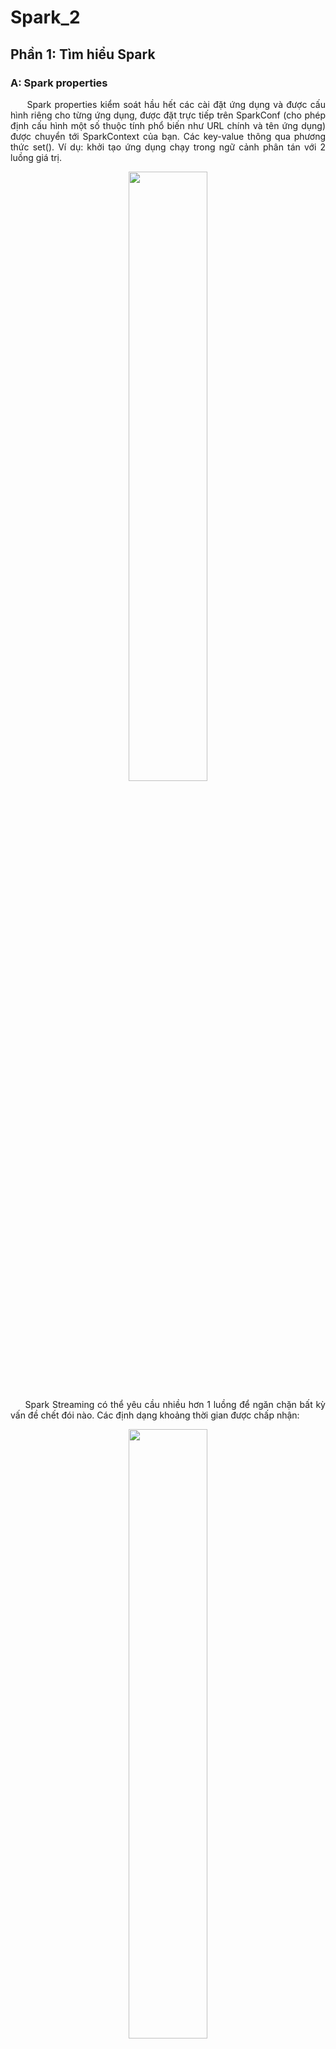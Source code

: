 # Spark_2
## Phần 1: Tìm hiểu Spark
### A: Spark properties
<p align="justify"> &nbsp;&nbsp;&nbsp;&nbsp; Spark properties kiểm soát hầu hết các cài đặt ứng dụng và được cấu hình riêng cho từng ứng dụng, được đặt trực tiếp trên SparkConf (cho phép định cấu hình một số thuộc tính phổ biến như URL chính và tên ứng dụng) được chuyển tới SparkContext của bạn. Các key-value thông qua phương thức set(). 
Ví dụ: khởi tạo ứng dụng chạy trong ngữ cảnh phân tán với 2 luồng giá trị.
<p align="center"> <img src ="https://user-images.githubusercontent.com/77925421/106374874-92ec6e80-63b9-11eb-92eb-405234070018.png" width="50%"/>
<p align="justify"> &nbsp;&nbsp;&nbsp;&nbsp; Spark Streaming có thể yêu cầu nhiều hơn 1 luồng để ngăn chặn bất kỳ vấn đề chết đói nào.
Các định dạng khoảng thời gian được chấp nhận:
<p align="center"> <img src ="https://user-images.githubusercontent.com/77925421/106374942-3d649180-63ba-11eb-8d1c-cfe2c04f9906.png" width="50%"/>
<p align="justify"> &nbsp;&nbsp;&nbsp;&nbsp; Các định dạng kích thước được chấp nhận:
<p align="center"> <img src ="https://user-images.githubusercontent.com/77925421/106374971-8a486800-63ba-11eb-919f-ff3ad8e7aa8f.png" width="50%"/>
<p align="justify"> &nbsp;&nbsp;&nbsp;&nbsp; Các số không có đơn vị thông thường sẽ được hiểu là byte.
	Mã hóa cứng các cấu hình nhất dịnh trong Spark. Cụ thể là tạo 1 conf trống trong Spark để chạy ứng dụng với các bản gốc khác nhau hoặc số lượng bộ nhớ khác nhau.
<p align="center"> <img src ="https://user-images.githubusercontent.com/77925421/106374973-8caac200-63ba-11eb-9ffa-2986856fc2a2.png" width="50%"/>
  
<p align="justify"> &nbsp;&nbsp;&nbsp;&nbsp; Cung cấp cấu hình trong thời gian chạy:
<p align="center"> <img src ="https://user-images.githubusercontent.com/77925421/106374974-8f0d1c00-63ba-11eb-8bb2-a157e19bae3f.png" width="50%"/>
<p align="justify"> &nbsp;&nbsp;&nbsp;&nbsp; spark-submit : tải cấu hình động, chấp nhận bất kỳ thuộc tính nào nếu dùng cờ --conf/-c, sử dụng các cờ đặt biệt( dùng ./bin/spark-submit –help để hiện thị tất cả các tùy chọn) cho các lệnh khởi động 
spark--master : hiển thị ở trên
Ví dụ: 
<p align="center"> <img src ="https://user-images.githubusercontent.com/77925421/106374975-903e4900-63ba-11eb-9ec0-ce11ed674ad7.png" width="50%"/>
<p align="justify"> &nbsp;&nbsp;&nbsp;&nbsp; Các thuộc tính đặt trực tiếp trên SparkConf có độ ưu tiên cao nhất sau đó là spark-submit hoặc spark-shell sau đó là spark-defaults.conf. Ở các phiên bản mới thì các tên cũ vẩn được chấp nhận nhưng độ ưu tiên sẽ thấp hơn.
Các thuộc tính của Spark được chia làm 2 loại: 
<p align="justify"> &nbsp;&nbsp;&nbsp;&nbsp; Liên quan đến triển khai như spark.driver.memory, spark.executor.instances
<p align="justify"> &nbsp;&nbsp;&nbsp;&nbsp; Liên quan đến thời gian chạy Spark như spark.task.maxFailures
  
### B: Spark RDD
<p align="justify"> &nbsp;&nbsp;&nbsp;&nbsp; Tập dữ liệu phân tán có khả năng phục hồi (RDD) là một cấu trúc dữ liệu cơ bản của Spark là tập hợp các đối tượng được phân phối bất biến, dữ liệu được chia thành các vùng logic được tính toán trên các nút khác nhau của cụm, chứa các đối tượng của Python, Java, Scala gồm cả các lớp do người dùng định nghĩa. Về hình thức thì RDD là tập hợp các bản ghi được phân vùng và chỉ để đọc được tạo thông qua hoạt động xác đĩnh trên dữ liệu bộ lưu trữ ổn định hoặc các RDD khác. RDD chịu được lỗi có thể hoạt động song song. Có 2 các để tạo RDD: song song và tham chiếu dữ liệu.
<p align="justify"> &nbsp;&nbsp;&nbsp;&nbsp; Spark sử dụng khái niệm RDD để đạt được các hoạt động MapReduce nhanh hơn và hiệu quả hơn.
<p align="justify"> &nbsp;&nbsp;&nbsp;&nbsp; RDD được sinh ra để khắc phục chia sẻ dữ liệu chậm trong MapReduce do sao chép, tuần tự hóa và IO đĩa, hầu hết các ứng dụng Hadoop dành hơn 90% thời gian để thực hiện các thao tác đọc-ghi HDFS. RDD lưu trữ bộ nhớ như một đối tượng trên các công việc và đối tượng có thể chia sẻ giữa các công việc đó. Chia sẻ dữ liệu trong bộ nhớ nhanh hơn mạng và Đĩa từ 10 đến 100 lần.
<p align="justify"> &nbsp;&nbsp;&nbsp;&nbsp; Hoạt động lặp lại trên Spark RDD: lưu trữ các kết quả trung gian trong một bộ nhớ phân tán thay vì Ổ lưu trữ ổn định (Disk) và làm cho hệ thống nhanh hơn.
<p align="center"> <img src ="https://user-images.githubusercontent.com/77925421/106374976-92080c80-63ba-11eb-8362-0951029296ae.png" width="50%"/>
<p align="justify"> &nbsp;&nbsp;&nbsp;&nbsp; Hoạt động tương tác trên Spark RDD: nếu các truy vấn khác nhau được chạy lặp lại trên cùng một tập dữ liệu, thì dữ liệu cụ thể này có thể được lưu trong bộ nhớ để có thời gian thực thi tốt hơn.
<p align="center"> <img src ="https://user-images.githubusercontent.com/77925421/106374977-93393980-63ba-11eb-8b0a-552172ec3246.png" width="50%"/>

### C: Spark DataFrame
<p align="justify"> &nbsp;&nbsp;&nbsp;&nbsp; Spark DataFrame là một tập hợp dữ liệu phân tán được tổ chức thành các cột được đặt tên và cũng được sử dụng để cung cấp các hoạt động như lọc, tính toán tổng hợp, phân nhóm và cũng có thể được sử dụng với Spark SQL. Khung dữ liệu có thể được tạo bằng cách sử dụng các tệp dữ liệu có cấu trúc, cùng với các RDD hiện có, cơ sở dữ liệu bên ngoài và bảng Hive. Về cơ bản, nó được gọi là một lớp trừu tượng được xây dựng trên RDD và cũng được theo sau bởi API tập dữ liệu đã được giới thiệu trong các phiên bản sau của Spark (2.0 +). Hơn nữa, các bộ dữ liệu không được giới thiệu trong Pyspark mà chỉ ở Scala với Spark nhưng đây không phải là trường hợp của Dataframe. Khung dữ liệu phổ biến được gọi là DF là định dạng cột hợp lý giúp làm việc với RDD dễ dàng và thuận tiện hơn, cũng sử dụng các chức năng tương tự như RDD theo cách tương tự. Nếu nói nhiều hơn ở mức độ khái niệm thì nó tương đương với các bảng quan hệ cùng với các tính năng và kỹ thuật tối ưu hóa tốt.
<p align="justify"> &nbsp;&nbsp;&nbsp;&nbsp; Cách tạo DataFrame: có thể được tạo ra bằng cách sử dụng bảng Hive, cơ sở dữ liệu bên ngoài, tệp dữ liệu có cấu trúc hoặc thậm chí trong trường hợp RDD hiện có. Tất cả các cách này đều có thể tạo các cột được đặt tên này được gọi là Dataframe được sử dụng để xử lý Apache Spark . Bằng cách sử dụng các ứng dụng SQLContext hoặc SparkSession có thể được sử dụng để tạo Dataframe.
<p align="justify"> &nbsp;&nbsp;&nbsp;&nbsp; Hoạt động Spark DataFrames: Trong Spark, khung dữ liệu là sự phân phối và thu thập dạng dữ liệu có tổ chức thành các cột được đặt tên tương đương với cơ sở dữ liệu quan hệ hoặc lược đồ hoặc khung dữ liệu bằng ngôn ngữ như R hoặc python nhưng cùng với mức độ tối ưu hóa phong phú hơn được sử dụng. Nó được sử dụng để cung cấp một loại miền cụ thể của ngôn ngữ có thể được sử dụng để thao tác dữ liệu có cấu trúc.
<p align="justify"> &nbsp;&nbsp;&nbsp;&nbsp; •	Đọc dữ liệu:
<p align="center"> <img src ="https://user-images.githubusercontent.com/77925421/106374978-9502fd00-63ba-11eb-8012-5913e78152d9.png" width="50%"/>
<p align="justify"> &nbsp;&nbsp;&nbsp;&nbsp; •	Hiển thị dữ liệu:
<p align="center"> <img src ="https://user-images.githubusercontent.com/77925421/106374979-96342a00-63ba-11eb-806f-960705d14111.png" width="50%"/>
<p align="justify"> &nbsp;&nbsp;&nbsp;&nbsp; •	Sử dụng phương thức printSchema:
<p align="center"> <img src ="https://user-images.githubusercontent.com/77925421/106374982-97fded80-63ba-11eb-85ac-5059de32b6f6.png" width="50%"/>
<p align="justify"> &nbsp;&nbsp;&nbsp;&nbsp; •	Sử dụng phương thức select:
<p align="center"> <img src ="https://user-images.githubusercontent.com/77925421/106374984-992f1a80-63ba-11eb-886c-45fc6e8317e4.png" width="50%"/>
<p align="justify"> &nbsp;&nbsp;&nbsp;&nbsp; •	Sử dụng bộ lọc tuổi:
<p align="center"> <img src ="https://user-images.githubusercontent.com/77925421/106374985-9a604780-63ba-11eb-8ad4-6aba2ccdee1f.png" width="50%"/>
<p align="justify"> &nbsp;&nbsp;&nbsp;&nbsp; •	Sử dụng phương pháp groupBy:
<p align="center"> <img src ="https://user-images.githubusercontent.com/77925421/106374986-9c2a0b00-63ba-11eb-9799-f0b7f43dab0a.png" width="50%"/>
<p align="justify"> &nbsp;&nbsp;&nbsp;&nbsp; •	Sử dụng hàm SQL trên SparkSession:
<p align="center"> <img src ="https://user-images.githubusercontent.com/77925421/106374987-9d5b3800-63ba-11eb-8298-27cb3d1ec89a.png" width="50%"/>
<p align="justify"> &nbsp;&nbsp;&nbsp;&nbsp; •	Sử dụng hàm SQL trên một phiên Spark cho chế độ xem tạm thời Toàn cầu:
<p align="center"> <img src ="https://user-images.githubusercontent.com/77925421/106374988-9e8c6500-63ba-11eb-9b5f-745a2dfc097e.png" width="50%"/>
<p align="justify"> &nbsp;&nbsp;&nbsp;&nbsp; Ưu điểm của Spark DataFrame:
<p align="justify"> &nbsp;&nbsp;&nbsp;&nbsp; •	Khung dữ liệu là tập hợp phân tán của Dữ liệu và do đó dữ liệu được tổ chức theo kiểu cột được đặt tên.
<p align="justify"> &nbsp;&nbsp;&nbsp;&nbsp; •	Chúng ít nhiều giống với bảng trong trường hợp cơ sở dữ liệu quan hệ và có một tập hợp tối ưu hóa phong phú.
<p align="justify"> &nbsp;&nbsp;&nbsp;&nbsp; •	Khung dữ liệu được sử dụng để trao quyền cho các truy vấn được viết bằng SQL và cả API khung dữ liệu
<p align="justify"> &nbsp;&nbsp;&nbsp;&nbsp; •	Nó có thể được sử dụng để xử lý cả loại dữ liệu có cấu trúc và không có cấu trúc.
<p align="justify"> &nbsp;&nbsp;&nbsp;&nbsp; •	Việc sử dụng trình tối ưu hóa chất xúc tác giúp tối ưu hóa dễ dàng và hiệu quả.
<p align="justify"> &nbsp;&nbsp;&nbsp;&nbsp; •	Các thư viện hiện diện bằng nhiều ngôn ngữ như Python, Scala, Java và R.
<p align="justify"> &nbsp;&nbsp;&nbsp;&nbsp; •	Điều này được sử dụng để cung cấp khả năng tương thích mạnh mẽ với Hive được sử dụng để chạy các truy vấn Hive không sửa đổi trên kho tổ ong đã có sẵn.
<p align="justify"> &nbsp;&nbsp;&nbsp;&nbsp; •	Nó có thể mở rộng quy mô rất tốt ngay từ một vài kbs trên hệ thống cá nhân đến nhiều petabyte trên các cụm lớn.
<p align="justify"> &nbsp;&nbsp;&nbsp;&nbsp; •	Nó được sử dụng để cung cấp mức độ tích hợp dễ dàng với các công nghệ và khuôn khổ dữ liệu lớn khác.
<p align="justify"> &nbsp;&nbsp;&nbsp;&nbsp; •	Tính trừu tượng mà họ cung cấp cho RDD hiệu quả và giúp xử lý nhanh hơn.
<p align="justify"> &nbsp;&nbsp;&nbsp;&nbsp;
<p align="justify"> &nbsp;&nbsp;&nbsp;&nbsp;
  

## Phần 2: Hình vẽ và code minh họa
## Phần 3: Tài liệu tham khảo
&nbsp;&nbsp;&nbsp;&nbsp; 1. https://spark.apache.org/docs/latest/configuration.html

&nbsp;&nbsp;&nbsp;&nbsp; 2. https://www.tutorialspoint.com/apache_spark/apache_spark_rdd.htm

&nbsp;&nbsp;&nbsp;&nbsp; 3. https://www.educba.com/spark-dataframe/#:~:text=%20Advantages%20of%20Spark%20DataFrame%20%201%20The,and%20also%20the%20data%20frame%20API%20More%20
